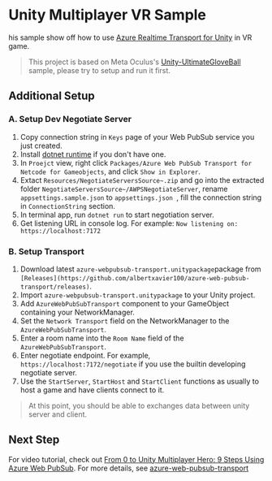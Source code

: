 # Unity Multiplayer VR Sample

his sample show off how to use [Azure Realtime Transport for Unity](https://github.com/wanlwanl/multiplayer-community-contributions/tree/wanl/transport/Transports/com.community.netcode.transport.azure-realtime) in VR game.

> This project is based on Meta Oculus's [Unity-UltimateGloveBall](https://github.com/oculus-samples/Unity-UltimateGloveBall) sample, please try to setup and run it first.

## Additional Setup

### A. Setup Dev Negotiate Server

1. Copy connection string in `Keys` page of your Web PubSub service you just created.
2. Install [dotnet runtime](https://learn.microsoft.com/dotnet/core/install/) if you don't have one.
3. In `Proejct` view, right click `Packages/Azure Web PubSub Transport for Netcode for Gameobjects`, and click `Show in Explorer`.
4. Extact `Resources/NegotiateServersSource~.zip`  and go into the extracted folder `NegotiateServersSource~/AWPSNegotiateServer`, rename `appsettings.sample.json` to  `appsettings.json `, fill the connection string in `ConnectionString` section.
5. In terminal app, run `dotnet run` to start negotiation server.
6. Get listening URL in console log. For example: `Now listening on: https://localhost:7172`

### B. Setup Transport

1. Download latest `azure-webpubsub-transport.unitypackage`package from `[Releases](https://github.com/albertxavier100/azure-web-pubsub-transport/releases)`.
2. Import `azure-webpubsub-transport.unitypackage` to your Unity project.
3. Add `AzureWebPubSubTransport` component to your GameObject containing your NetworkManager.
4. Set the `Network Transport` field on the NetworkManager to the `AzureWebPubSubTransport`.
5. Enter a room name into the `Room Name` field of the `AzureWebPubSubTransport`.
6. Enter negotiate endpoint. For example, `https://localhost:7172/negotiate` if you use the builtin developing negotiate server.
7. Use the `StartServer`, `StartHost` and `StartClient` functions as usually to host a game and have clients connect to it.

> At this point, you should be able to exchanges data between unity server and client.

## Next Step

For video tutorial, check out [From 0 to Unity Multiplayer Hero: 9 Steps Using Azure Web PubSub](https://www.youtube.com/watch?v=-0LlnojcMCs).
For more details, see [azure-web-pubsub-transport](https://github.com/albertxavier100/azure-web-pubsub-transport)

